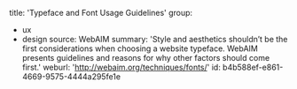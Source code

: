 title: 'Typeface and Font Usage Guidelines'
group:
  - ux
  - design
source: WebAIM
summary: 'Style and aesthetics shouldn’t be the first considerations when choosing a website typeface. WebAIM presents guidelines and reasons for why other factors should come first.'
weburl: 'http://webaim.org/techniques/fonts/'
id: b4b588ef-e861-4669-9575-4444a295fe1e

